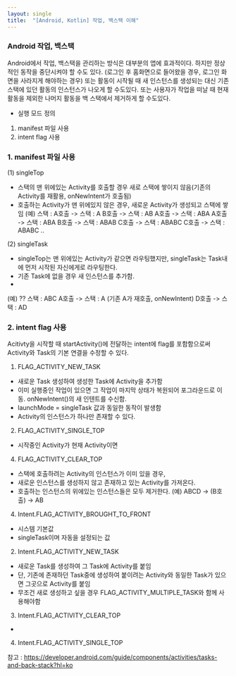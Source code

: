```yaml
---
layout: single
title:  "[Android, Kotlin] 작업, 백스택 이해"
---
```


### Android 작업, 백스택
Android에서 작업, 백스택을 관리하는 방식은 대부분의 앱에 효과적이다.
하지만 정상적인 동작을 중단시켜야 할 수도 있다.
(로그인 후 홈화면으로 들어왔을 경우, 로그인 화면을 사라지게 해야하는 경우)
또는 활동이 시작될 때 새 인스턴스를 생성되는 대신 
기존 스택에 있던 활동의 인스턴스가 나오게 할 수도있다.
또는 사용자가 작업을 떠날 때 현재 활동을 제외한 나머지 활동을 백 스택에서 제거하게 할 수도있다.

- 실행 모드 정의
1) manifest 파일 사용
2) intent flag 사용


### 1. manifest 파일 사용
(1) singleTop
- 스택의 맨 위에있는 Activity를 호출할 경우 새로 스택에 쌓이지 않음(기존의 Activity를 재활용, onNewIntent가 호출됨)
- 호출하는 Activity가 맨 위에있지 않은 경우, 새로운 Activity가 생성되고 스택에 쌓임
(예)
스택 : 
A호출 -> 스택 : A
B호출 -> 스택 : AB
A호출 -> 스택 : ABA
A호출 -> 스택 : ABA
B호출 -> 스택 : ABAB
C호출 -> 스택 : ABABC
C호출 -> 스택 : ABABC
..

(2) singleTask
- singleTop는 맨 위에있는 Activity가 같으면 라우팅했지만, singleTask는 Task내에 먼저 시작된 자신에게로 라우팅한다.
- 기존 Task에 없을 경우 새 인스턴스를 추가함.
- 
(예) ??
스택 : ABC
A호출 -> 스택 : A (기존 A가 재호출, onNewIntent)
D호출 -> 스택 : AD



### 2. intent flag 사용
Acitivty을 시작할 때 startActivity()에 전달하는 intent에 flag를 포함함으로써
Activity와 Task의 기본 연결을 수정할 수 있다.

1. FLAG_ACTIVITY_NEW_TASK
- 새로운 Task 생성하여 생성한 Task에 Activity을 추가함
- 이미 실행중인 작업이 있으면 그 작업이 마지막 상태가 복원되어 포그라운드로 이동. onNewIntent()의 새 인텐트를 수신함.
- launchMode = singleTask 값과 동일한 동작이 발생함
- Activity의 인스턴스가 하나만 존재할 수 있다.

2. FLAG_ACTIVITY_SINGLE_TOP
- 시작중인 Activity가 현재 Activity이면

4. FLAG_ACTIVITY_CLEAR_TOP
- 스택에 호출하려는 Activity의 인스턴스가 이미 있을 경우,
- 새로운 인스턴스를 생성하지 않고 존재하고 있는 Activity를 가져온다.
- 호출하는 인스턴스의 위에있는 인스턴스들은 모두 제거한다.
(예)
ABCD -> (B호출) -> AB

4. Intent.FLAG_ACTIVITY_BROUGHT_TO_FRONT
- 시스템 기본값
- singleTask이며 자동을 설정되는 값

2. Intent.FLAG_ACTIVITY_NEW_TASK
- 새로운 Task를 생성하여 그 Task에 Activity를 붙임
- 단, 기존에 존재하던 Task중에 생성하여 붙이려는 Activity와 동일한 Task가 있으면
  그곳으로 Activity를 붙임
- 무조건 새로 생성하고 싶을 경우 FLAG_ACTIVITY_MULTIPLE_TASK와 함께 사용해야함

3. Intent.FLAG_ACTIVITY_CLEAR_TOP
- 

4. Intent.FLAG_ACTIVITY_SINGLE_TOP


참고 : https://developer.android.com/guide/components/activities/tasks-and-back-stack?hl=ko
